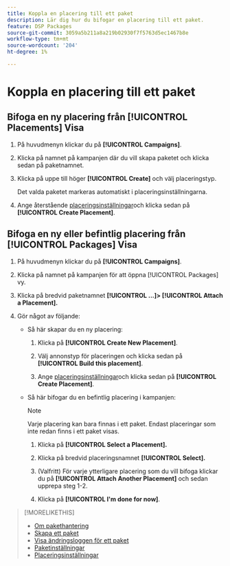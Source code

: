 ```yaml
---
title: Koppla en placering till ett paket
description: Lär dig hur du bifogar en placering till ett paket.
feature: DSP Packages
source-git-commit: 3059a5b211a8a219b02930f7f5763d5ec1467b8e
workflow-type: tm+mt
source-wordcount: '204'
ht-degree: 1%

---
```


# Koppla en placering till ett paket

## Bifoga en ny placering från [!UICONTROL Placements] Visa

1. På huvudmenyn klickar du på **[!UICONTROL Campaigns]**.

1. Klicka på namnet på kampanjen där du vill skapa paketet och klicka sedan på paketnamnet.

1. Klicka på uppe till höger **[!UICONTROL Create]** och välj placeringstyp.

   Det valda paketet markeras automatiskt i placeringsinställningarna.

1. Ange återstående [placeringsinställningar](/help/dsp/campaign-management/placements/placement-settings.md)och klicka sedan på **[!UICONTROL Create Placement]**.

## Bifoga en ny eller befintlig placering från [!UICONTROL Packages] Visa

1. På huvudmenyn klickar du på **[!UICONTROL Campaigns]**.

1. Klicka på namnet på kampanjen för att öppna [!UICONTROL Packages] vy.

1. Klicka på bredvid paketnamnet  **[!UICONTROL ...]> [!UICONTROL Attach a Placement].**

1. Gör något av följande:

   * Så här skapar du en ny placering:

      1. Klicka på **[!UICONTROL Create New Placement]**.

      1. Välj annonstyp för placeringen och klicka sedan på **[!UICONTROL Build this placement]**.

      1. Ange [placeringsinställningar](/help/dsp/campaign-management/placements/placement-settings.md)och klicka sedan på **[!UICONTROL Create Placement]**.
   * Så här bifogar du en befintlig placering i kampanjen:

      >[!NOTE]
      >
      >Varje placering kan bara finnas i ett paket. Endast placeringar som inte redan finns i ett paket visas.

      1. Klicka på **[!UICONTROL Select a Placement].**

      1. Klicka på bredvid placeringsnamnet **[!UICONTROL Select].**

      1. (Valfritt) För varje ytterligare placering som du vill bifoga klickar du på **[!UICONTROL Attach Another Placement]** och sedan upprepa steg 1-2.

      1. Klicka på **[!UICONTROL I'm done for now]**.


>[!MORELIKETHIS]
>
>* [Om pakethantering](package-about.md)
>* [Skapa ett paket](package-create.md)
>* [Visa ändringsloggen för ett paket](package-change-log.md)
>* [Paketinställningar](package-settings.md)
>* [Placeringsinställningar](/help/dsp/campaign-management/placements/placement-settings.md)

